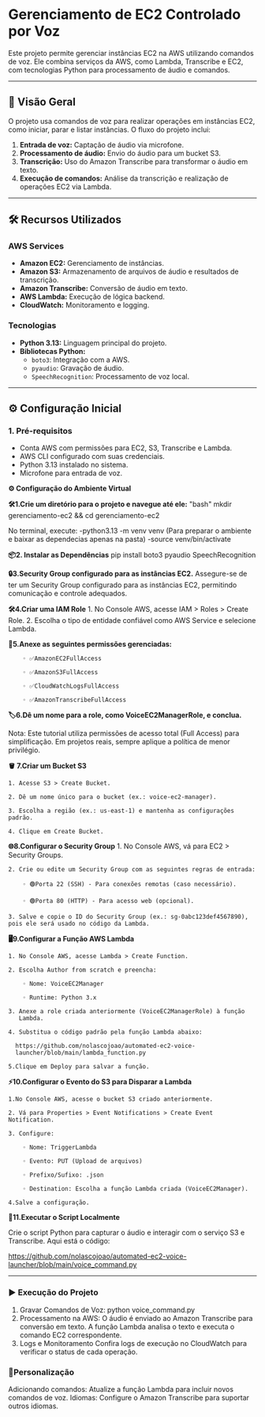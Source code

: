 # Gerenciamento de EC2 Controlado por Voz

Este projeto permite gerenciar instâncias EC2 na AWS utilizando comandos de voz. Ele combina serviços da AWS, como Lambda, Transcribe e EC2, com tecnologias Python para processamento de áudio e comandos.

---

## 🚀 **Visão Geral**

O projeto usa comandos de voz para realizar operações em instâncias EC2, como iniciar, parar e listar instâncias. O fluxo do projeto inclui:

1. **Entrada de voz:** Captação de áudio via microfone.
2. **Processamento de áudio:** Envio do áudio para um bucket S3.
3. **Transcrição:** Uso do Amazon Transcribe para transformar o áudio em texto.
4. **Execução de comandos:** Análise da transcrição e realização de operações EC2 via Lambda.

---

## 🛠 **Recursos Utilizados**

### **AWS Services**
- **Amazon EC2:** Gerenciamento de instâncias.
- **Amazon S3:** Armazenamento de arquivos de áudio e resultados de transcrição.
- **Amazon Transcribe:** Conversão de áudio em texto.
- **AWS Lambda:** Execução de lógica backend.
- **CloudWatch:** Monitoramento e logging.

### **Tecnologias**
- **Python 3.13:** Linguagem principal do projeto.
- **Bibliotecas Python:**
  - `boto3`: Integração com a AWS.
  - `pyaudio`: Gravação de áudio.
  - `SpeechRecognition`: Processamento de voz local.

---

## ⚙️ **Configuração Inicial**

### **1. Pré-requisitos**
- Conta AWS com permissões para EC2, S3, Transcribe e Lambda.
- AWS CLI configurado com suas credenciais.
- Python 3.13 instalado no sistema.
- Microfone para entrada de voz.

**⚙️ Configuração do Ambiente Virtual**


**🛠️1.Crie um diretório para o projeto e navegue até ele:**
   "bash"
   mkdir gerenciamento-ec2 && cd gerenciamento-ec2

   No terminal, execute: -python3.13 -m venv venv (Para preparar o ambiente e 
   baixar as dependecias apenas na pasta)
                         -source venv/bin/activate


                         
**📦2. Instalar as Dependências**
   pip install boto3 pyaudio SpeechRecognition

   
   

**🔒3.Security Group configurado para as instâncias EC2.**
Assegure-se de ter um Security Group configurado para as instâncias EC2, permitindo comunicação e controle adequados.



**🛠️4.Criar uma IAM Role**
    1. No Console AWS, acesse IAM > Roles > Create Role.
    2. Escolha o tipo de entidade confiável como AWS Service e selecione 
    Lambda.

    

**📝5.Anexe as seguintes permissões gerenciadas:**

        ◦ ✅AmazonEC2FullAccess
        
        ◦ ✅AmazonS3FullAccess
        
        ◦ ✅CloudWatchLogsFullAccess
        
        ◦ ✅AmazonTranscribeFullAccess   

**🏷️6.Dê um nome para a role, como VoiceEC2ManagerRole, e conclua.**
 
Nota: Este tutorial utiliza permissões de acesso total (Full Access) para simplificação. Em projetos reais, sempre aplique a política de menor privilégio.

**🪣 7.Criar um Bucket S3**

    1. Acesse S3 > Create Bucket.
    
    2. Dê um nome único para o bucket (ex.: voice-ec2-manager).
    
    3. Escolha a região (ex.: us-east-1) e mantenha as configurações padrão.
    
    4. Clique em Create Bucket.

 **🌐8.Configurar o Security Group**
    1. No Console AWS, vá para EC2 > Security Groups.
    
    2. Crie ou edite um Security Group com as seguintes regras de entrada:
    
        ◦ 🟢Porta 22 (SSH) - Para conexões remotas (caso necessário).
        
        ◦ 🟢Porta 80 (HTTP) - Para acesso web (opcional).
        
    3. Salve e copie o ID do Security Group (ex.: sg-0abc123def4567890), pois ele será usado no código da Lambda.  

**🖥️9.Configurar a Função AWS Lambda**

    1. No Console AWS, acesse Lambda > Create Function.
    
    2. Escolha Author from scratch e preencha:
    
        ◦ Nome: VoiceEC2Manager
        
        ◦ Runtime: Python 3.x
        
    3. Anexe a role criada anteriormente (VoiceEC2ManagerRole) à função 
       Lambda.
       
    4. Substitua o código padrão pela função Lambda abaixo:    
    
      https://github.com/nolascojoao/automated-ec2-voice- 
      launcher/blob/main/lambda_function.py 
      
    5.Clique em Deploy para salvar a função.  

**⚡10.Configurar o Evento do S3 para Disparar a Lambda** 

    1.No Console AWS, acesse o bucket S3 criado anteriormente.
    
    2. Vá para Properties > Event Notifications > Create Event Notification.
    
    3. Configure:
    
        ◦ Nome: TriggerLambda
        
        ◦ Evento: PUT (Upload de arquivos)
        
        ◦ Prefixo/Sufixo: .json
        
        ◦ Destination: Escolha a função Lambda criada (VoiceEC2Manager).
        
    4.Salve a configuração.
    
**🐍11.Executar o Script Localmente**

Crie o script Python para capturar o áudio e interagir com o serviço S3 e Transcribe. Aqui está o código:

https://github.com/nolascojoao/automated-ec2-voice-launcher/blob/main/voice_command.py

---
 
### **▶️ Execução do Projeto**
1. Gravar Comandos de Voz: python voice_command.py
2. Processamento na AWS:
   O áudio é enviado ao Amazon Transcribe para conversão em texto.
   A função Lambda analisa o texto e executa o comando EC2 correspondente.
3. Logs e Monitoramento
Confira logs de execução no CloudWatch para verificar o status de cada operação.

### **🔧Personalização**
Adicionando comandos: Atualize a função Lambda para incluir novos comandos de voz.
Idiomas: Configure o Amazon Transcribe para suportar outros idiomas.



